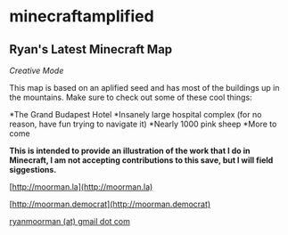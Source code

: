 minecraftamplified
==================

Ryan's Latest Minecraft Map
------------------

*Creative Mode*

This map is based on an aplified seed and has most of the buildings up in the mountains. Make sure to check out some of these cool things:

*The Grand Budapest Hotel
*Insanely large hospital complex (for no reason, have fun trying to navigate it)
*Nearly 1000 pink sheep
*More to come

**This is intended to provide an illustration of the work that I do in Minecraft, I am not accepting contributions to this save, but I will field siggestions.**

[http://moorman.la](http://moorman.la)

[http://moorman.democrat](http://moorman.democrat)

[ryanmoorman (at) gmail dot com](mailto:ryanmoorman@gmail.com)
